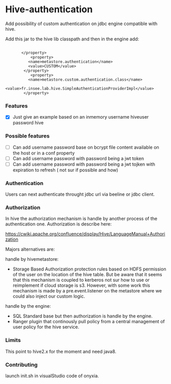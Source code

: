 # Hive-authentication
Add possibility of custom authentication on jdbc engine compatible with hive.

Add this jar to the hive lib classpath and then in the engine add:

```

       </property>
           <property>
          <name>metastore.authentication</name>
          <value>CUSTOM</value>
        </property>
           <property>
          <name>metastore.custom.authentication.class</name>
          <value>fr.insee.lab.hive.SimpleAuthenticationProviderImpl</value>
        </property>

```

### Features

- [x] Just give an example based on an inmemory username hiveuser password hive

### Possible features 

- [ ] Can add username password base on bcrypt file content available on the host or in a conf property 
- [ ] Can add username password with password being a jwt token 
- [ ] Can add username password with password being a jwt tojken with expiration to refresh ( not sur if possible and how)

### Authentication

Users can next authenticate throught jdbc url via beeline or jdbc client.

### Authorization

In hive the authorization mechanism is handle by another process of the authentication one. Authorization is describe here:

https://cwiki.apache.org/confluence/display/Hive/LanguageManual+Authorization

Majors alternatives are:

handle by hivemetastore:
- Storage Based Authorization protection rules based on HDFS permission of the user on the location of the hive table. But be aware that it seems that this mechanism is coupled to kerberos not sur how to use or reimplement if cloud storage is s3.
However, with some work this mechanism is made by a pre.event.listener on the metastore where we could also inject our custom logic.

handle by the engine:
- SQL Standard base but then authorization is handle by the engine.
- Ranger plugin that continously pull policy from a central management of user policy for the hive service.

### Limits

This point to hive2.x for the moment and need java8.

### Contributing

launch init.sh in visualStudio code of onyxia.


